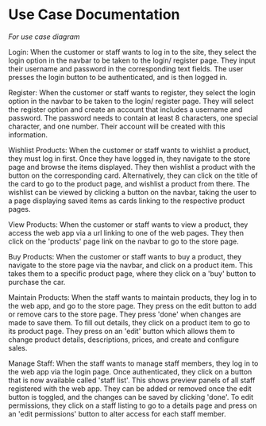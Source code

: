 # Use Case Documentation

*For use case diagram*

Login: When the customer or staff wants to log in to the site, they select the login option in the navbar to be taken to the login/ register page. They input their username and password in the corresponding text fields. The user presses the login button to be authenticated, and is then logged in.

Register: When the customer or staff wants to register, they select the login option in the navbar to be taken to the login/ register page. They will select the register option and create an account that includes a username and password. The password needs to contain at least 8 characters, one special character, and one number. Their account will be created with this information.

Wishlist Products: When the customer or staff wants to wishlist a product, they must log in first. Once they have logged in, they navigate to the store page and browse the items displayed. They then wishlist a product with the button on the corresponding card. Alternatively, they can click on the title of the card to go to the product page, and wishlist a product from there. The wishlist can be viewed by clicking a button on the navbar, taking the user to a page displaying saved items as cards linking to the respective product pages.

View Products: When the customer or staff wants to view a product, they access the web app via a url linking to one of the web pages. They then click on the 'products' page link on the navbar to go to the store page.

Buy Products: When the customer or staff wants to buy a product, they navigate to the store page via the navbar, and click on a product item. This takes them to a specific product page, where they click on a 'buy' button to purchase the car.

Maintain Products: When the staff wants to maintain products, they log in to the web app, and go to the store page. They press on the edit button to add or remove cars to the store page. They press 'done' when changes are made to save them. To fill out details, they click on a product item to go to its product page. They press on an 'edit' button which allows them to change product details, descriptions, prices, and create and configure sales.

Manage Staff: When the staff wants to manage staff members, they log in to the web app via the login page. Once authenticated, they click on a button that is now available called 'staff list'. This shows preview panels of all staff registered with the web app. They can be added or removed once the edit button is toggled, and the changes can be saved by clicking 'done'. To edit permissions, they click on a staff listing to go to a details page and press on an 'edit permissions' button to alter access for each staff member.